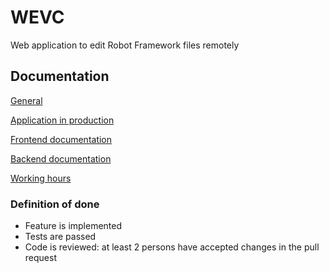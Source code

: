 # WEVC

Web application to edit Robot Framework files remotely

## Documentation

[General](https://github.com/ohtuprojekti-eficode/WEVC/blob/documentation/documentation/general.md)

[Application in production](http://135.181.89.96:3000/)

[Frontend documentation](https://github.com/ohtuprojekti-eficode/WEVC/blob/documentation/documentation/frontend.md)

[Backend documentation](https://github.com/ohtuprojekti-eficode/WEVC/blob/documentation/documentation/backend.md)

[Working hours](https://docs.google.com/spreadsheets/d/1YDC3QcxFgtNw_KvYTQlDE8rA0DA7rvMYv_ZlsHXdvww)



### Definition of done
* Feature is implemented
* Tests are passed
* Code is reviewed: at least 2 persons have accepted changes in the pull request
